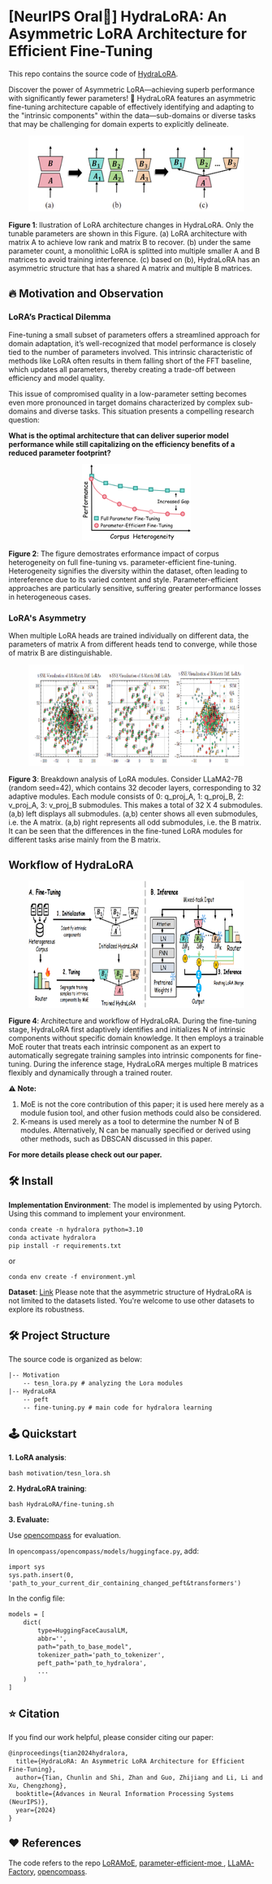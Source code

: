 # [NeurIPS Oral🚀] HydraLoRA: An Asymmetric LoRA Architecture for Efficient Fine-Tuning
This repo contains the source code of [HydraLoRA](https://arxiv.org/abs/2404.19245). 

Discover the power of Asymmetric LoRA—achieving superb performance with significantly fewer parameters! 🌟 HydraLoRA features an asymmetric fine-tuning architecture capable of effectively identifying and adapting to the "intrinsic components" within the data—sub-domains or diverse tasks that may be challenging for domain experts to explicitly delineate.

<figure style="text-align:center">
  <img src="./figures/lora.png"  height="150">
</figure>

**Figure 1**: llustration of LoRA architecture changes in HydraLoRA. Only the tunable parameters
are shown in this Figure. (a) LoRA architecture with matrix A to achieve low rank and matrix B to recover. (b) under the same parameter count, a monolithic LoRA is splitted into multiple smaller A and B matrices to avoid training interference. (c) based on (b), HydraLoRA has an asymmetric structure that has a shared A matrix and multiple B matrices.

## 🔥 Motivation and Observation

### LoRA’s Practical Dilemma

Fine-tuning a small subset of parameters offers a streamlined approach for domain adaptation, it’s well-recognized that model performance is closely tied to the number of parameters involved. This intrinsic characteristic of methods like LoRA often results in them falling short of the FFT baseline, which updates all parameters, thereby creating a trade-off between efficiency and model quality. 

This issue of compromised quality in a low-parameter setting becomes even more pronounced in target domains characterized by complex sub-domains and diverse tasks. This situation presents a compelling research question:

**What is the optimal architecture that can deliver superior model performance while still capitalizing on the efficiency benefits of a reduced parameter footprint?**

<figure style="text-align:center">
  <img src="./figures/Heterogeneity.png"  height="150">
</figure>

**Figure 2**: The figure demostrates erformance impact of corpus heterogeneity on full fine-tuning vs. parameter-efficient fine-tuning. Heterogeneity signifies the diversity within the dataset, often leading to intereference due to its varied content and style. Parameter-efficient approaches are particularly sensitive, suffering greater performance losses in heterogeneous cases.

###  LoRA's Asymmetry

When multiple LoRA heads are trained individually on different data, the parameters of matrix A from different heads tend to converge, while those of matrix B are distinguishable.

<figure style="text-align:center">
  <img src="./figures/LoRA_breakdown.png" height="200">
</figure>

**Figure 3**: Breakdown analysis of LoRA modules. Consider LLaMA2-7B (random seed=42), which contains 32 decoder layers, corresponding to 32 adaptive modules. Each module consists of 0: q_proj_A, 1: q_proj_B, 2: v_proj_A, 3: v_proj_B submodules. This makes a total of 32 X 4 submodules. (a,b) left displays all submodules. (a,b) center shows all even submodules, i.e. the A matrix. (a,b) right represents all odd submodules, i.e. the B matrix. It can be seen that the differences in the fine-tuned LoRA modules for different tasks arise mainly from the B matrix.

## Workflow of HydraLoRA
<figure style="text-align:center">
  <img src="./figures/HydraLoRA.png"  height="250">
</figure>

**Figure 4**: Architecture and workflow of HydraLoRA. During the fine-tuning stage, HydraLoRA first adaptively identifies and initializes N of intrinsic components without specific domain knowledge. It then employs a trainable MoE router that treats each intrinsic component as an expert to automatically segregate training samples
into intrinsic components for fine-tuning. During the inference stage, HydraLoRA merges multiple B matrices flexibly and dynamically through a trained router.

**⚠️ Note:** 

1. MoE is not the core contribution of this paper; it is used here merely as a module fusion tool, and other fusion methods could also be considered.
2. K-means is used merely as a tool to determine the number N of B modules. Alternatively, N can be manually specified or derived using other methods, such as DBSCAN discussed in this paper.

**For more details please check out our paper.**

## 🛠️ Install

**Implementation Environment**: The model is implemented by using Pytorch. Using this command to implement your environment.

```
conda create -n hydralora python=3.10
conda activate hydralora
pip install -r requirements.txt
```
or
```
conda env create -f environment.yml
```

**Dataset**: [Link](https://github.com/Clin0212/HydraLoRA/issues/1) Please note that the asymmetric structure of HydraLoRA is not limited to the datasets listed. You're welcome to use other datasets to explore its robustness.

## 🛠️ Project Structure
The source code is organized as below:

``` shell
|-- Motivation
    -- tesn_lora.py # analyzing the Lora modules
|-- HydraLoRA
    -- peft
    -- fine-tuning.py # main code for hydralora learning
```

## 🕹️ Quickstart
**1. LoRA analysis**: 

```
bash motivation/tesn_lora.sh
```

**2. HydraLoRA training**: 

```
bash HydraLoRA/fine-tuning.sh
```

**3. Evaluate:**

Use [opencompass](https://github.com/open-compass/opencompass/tree/main) for evaluation. 

In `opencompass/opencompass/models/huggingface.py`, add:

```
import sys
sys.path.insert(0, 'path_to_your_current_dir_containing_changed_peft&transformers')
```
In the config file:

```
models = [
    dict(
        type=HuggingFaceCausalLM,
        abbr='',
        path="path_to_base_model",
        tokenizer_path='path_to_tokenizer',
        peft_path='path_to_hydralora',
        ...
    )
]
```


## ⭐ Citation

If you find our work helpful, please consider citing our paper:
```
@inproceedings{tian2024hydralora,
  title={HydraLoRA: An Asymmetric LoRA Architecture for Efficient Fine-Tuning},
  author={Tian, Chunlin and Shi, Zhan and Guo, Zhijiang and Li, Li and Xu, Chengzhong},
  booktitle={Advances in Neural Information Processing Systems (NeurIPS)},
  year={2024}
}
```

## ❤️ References

The code refers to the repo [LoRAMoE](https://github.com/Ablustrund/LoRAMoE), [parameter-efficient-moe
](https://github.com/for-ai/parameter-efficient-moe), [LLaMA-Factory](https://github.com/hiyouga/LLaMA-Factory), [opencompass](https://github.com/open-compass/opencompass/tree/main).
